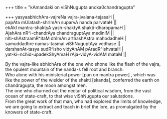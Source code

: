 +++
title = "kAmandaki on viShNugupta andxa0chandragupta"

+++
yasyaabhichAra-vajreNa vajra-jvalana-tejasaH |  
papAta mUlatash-shrImAn suparvA nanda parvataH ||  
ekAkI mantra-shaktyA yash-shaktyA shakti-dharopamaH |  
AjahAra nR^i-chandrAya chandraguptAya medinIM ||  
nIti-shAstraamR^itaM dhImAn arthashAstra mahodadheH |  
samuddadhre namas-tasmai viShNuguptAya vedhase ||  
darshanAt-tasya sudR^isho vidyAnAM pAradR^ishvataH |  
yat-ki\~nchid-upadekShyAmaH rAja-vidyA-vidAM mataM ||

By the vajra-like abhichAra of the one who shone like the flash of the
vajra, the opulent mountain of the nanda-s fell root and branch.  
Who alone with his ministerial power \[pun on mantra power\] , which was
like the power of the wielder of the shakti \[skanda\], conferred the
earth on chandragupta, the moon amongst men.  
The one who churned out the nectar of political wisdom, from the vast
ocean of state-craft, to that wise viShNugupta our salutations.  
From the great work of that man, who had explored the limits of
knowledge, we are going to extract and teach in brief the lore, as
promulgated by the knowers of state-craft.
